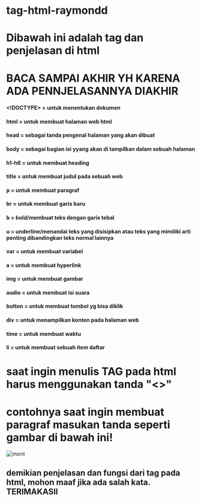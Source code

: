 # tag-html-raymondd
# Dibawah ini adalah tag dan penjelasan di html
# BACA SAMPAI AKHIR YH KARENA ADA PENNJELASANNYA DIAKHIR


#### <!DOCTYPE> = untuk menentukan dokumen
#### html = untuk membuat halaman web html
#### head = sebagai tanda pengenal halaman yang akan dibuat
#### body = sebagai bagian isi yyang akan di tampilkan dalam sebuah halaman
#### h1-h6 = untuk membuat heading
#### title = untuk membuat judul pada sebuah web
#### p = untuk membuat paragraf
#### br = untuk membuat garis baru
#### b = bold/membuat teks dengan garis tebal
#### u = underline/menandai teks yang disisipkan atau teks yang mimiliki arti penting dibandingkan teks normal lainnya
#### var = untuk membuat variabel
#### a = untuk membuat hyperlink
#### img = untuk membuat gambar
#### audio = untuk membuat isi suara
#### button = untuk membuat tombol yg bisa diklik
#### div = untuk menampilkan konten pada halaman web 
#### time = untuk membuat waktu
#### li = untuk membuat sebuah item daftar


# saat ingin menulis TAG pada html harus menggunakan tanda "<>"
# contohnya saat ingin membuat paragraf masukan tanda seperti gambar di bawah ini!
![mont](https://www.computerhope.com/jargon/h/p.png)

## demikian penjelasan dan fungsi dari tag pada html, mohon maaf jika ada salah kata. TERIMAKASII




